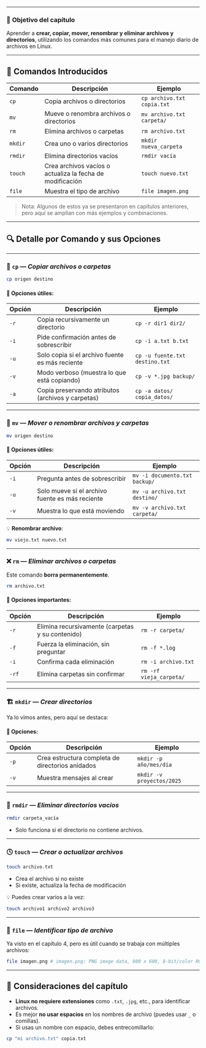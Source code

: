 
---
### 🎯 **Objetivo del capítulo**

Aprender a **crear, copiar, mover, renombrar y eliminar archivos y directorios**, utilizando los comandos más comunes para el manejo diario de archivos en Linux.

---

## 🧰 **Comandos Introducidos**

|Comando|Descripción|Ejemplo|
|---|---|---|
|`cp`|Copia archivos o directorios|`cp archivo.txt copia.txt`|
|`mv`|Mueve o renombra archivos o directorios|`mv archivo.txt carpeta/`|
|`rm`|Elimina archivos o carpetas|`rm archivo.txt`|
|`mkdir`|Crea uno o varios directorios|`mkdir nueva_carpeta`|
|`rmdir`|Elimina directorios vacíos|`rmdir vacía`|
|`touch`|Crea archivos vacíos o actualiza la fecha de modificación|`touch nuevo.txt`|
|`file`|Muestra el tipo de archivo|`file imagen.png`|

> Nota: Algunos de estos ya se presentaron en capítulos anteriores, pero aquí se amplían con más ejemplos y combinaciones.

---

## 🔍 **Detalle por Comando y sus Opciones**

---

### 📄 `cp` — _Copiar archivos o carpetas_

```bash
cp origen destino
```

#### 🔧 Opciones útiles:

|Opción|Descripción|Ejemplo|
|---|---|---|
|`-r`|Copia recursivamente un directorio|`cp -r dir1 dir2/`|
|`-i`|Pide confirmación antes de sobrescribir|`cp -i a.txt b.txt`|
|`-u`|Solo copia si el archivo fuente es más reciente|`cp -u fuente.txt destino.txt`|
|`-v`|Modo verboso (muestra lo que está copiando)|`cp -v *.jpg backup/`|
|`-a`|Copia preservando atributos (archivos y carpetas)|`cp -a datos/ copia_datos/`|

---

### 🔀 `mv` — _Mover o renombrar archivos y carpetas_

```bash
mv origen destino
```

#### 🔧 Opciones útiles:

|Opción|Descripción|Ejemplo|
|---|---|---|
|`-i`|Pregunta antes de sobrescribir|`mv -i documento.txt backup/`|
|`-u`|Solo mueve si el archivo fuente es más reciente|`mv -u archivo.txt destino/`|
|`-v`|Muestra lo que está moviendo|`mv -v archivo.txt carpeta/`|

💡 **Renombrar archivo**:

```bash
mv viejo.txt nuevo.txt
```

---

### ❌ `rm` — _Eliminar archivos o carpetas_

Este comando **borra permanentemente**.

```bash
rm archivo.txt
```

#### 🔧 Opciones importantes:

|Opción|Descripción|Ejemplo|
|---|---|---|
|`-r`|Elimina recursivamente (carpetas y su contenido)|`rm -r carpeta/`|
|`-f`|Fuerza la eliminación, sin preguntar|`rm -f *.log`|
|`-i`|Confirma cada eliminación|`rm -i archivo.txt`|
|`-rf`|Elimina carpetas sin confirmar|`rm -rf vieja_carpeta/`|

---

### 🏗️ `mkdir` — _Crear directorios_

Ya lo vimos antes, pero aquí se destaca:

#### 🔧 Opciones:

|Opción|Descripción|Ejemplo|
|---|---|---|
|`-p`|Crea estructura completa de directorios anidados|`mkdir -p año/mes/día`|
|`-v`|Muestra mensajes al crear|`mkdir -v proyectos/2025`|

---

### 🧹 `rmdir` — _Eliminar directorios vacíos_

```bash
rmdir carpeta_vacía
```

- Solo funciona si el directorio no contiene archivos.

---

### 🕓 `touch` — _Crear o actualizar archivos_

```bash
touch archivo.txt
```

- Crea el archivo si no existe
- Si existe, actualiza la fecha de modificación

💡 Puedes crear varios a la vez:

```bash
touch archivo1 archivo2 archivo3
```

---

### 📑 `file` — _Identificar tipo de archivo_

Ya visto en el capítulo 4, pero es útil cuando se trabaja con múltiples archivos:

```bash
file imagen.png # imagen.png: PNG image data, 800 x 600, 8-bit/color RGB
```

---

## 📌 Consideraciones del capítulo

- **Linux no requiere extensiones** como `.txt`, `.jpg`, etc., para identificar archivos.
- Es mejor **no usar espacios** en los nombres de archivo (puedes usar `_` o comillas).
- Si usas un nombre con espacio, debes entrecomillarlo:

```bash
cp "mi archivo.txt" copia.txt
```

